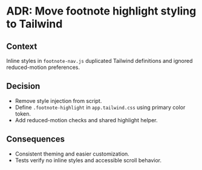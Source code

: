 # ADR: Move footnote highlight styling to Tailwind

## Context

Inline styles in `footnote-nav.js` duplicated Tailwind definitions and ignored
reduced-motion preferences.

## Decision

- Remove style injection from script.
- Define `.footnote-highlight` in `app.tailwind.css` using primary color token.
- Add reduced-motion checks and shared highlight helper.

## Consequences

- Consistent theming and easier customization.
- Tests verify no inline styles and accessible scroll behavior.
